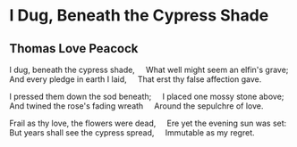# I Dug, Beneath the Cypress Shade
## Thomas Love Peacock

I dug, beneath the cypress shade,
    What well might seem an elfin's grave;
And every pledge in earth I laid,
    That erst thy false affection gave.

I pressed them down the sod beneath;
    I placed one mossy stone above;
And twined the rose's fading wreath
    Around the sepulchre of love.

Frail as thy love, the flowers were dead,
    Ere yet the evening sun was set:
But years shall see the cypress spread,
    Immutable as my regret.